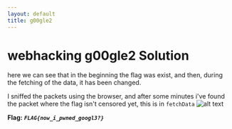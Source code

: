```yaml
---
layout: default
title: g00gle2
---
```


# webhacking g00gle2 Solution

here we can see that in the beginning the flag was exist, and then, during the fetching of the data, it has been changed.

I sniffed the packets using the browser, and after some minutes i've found the packet where the flag isn't censored yet, this is in `fetchData`
![alt text](./images/g00gle2.png)


**Flag:** ***`FLAG{now_i_pwned_googl3?}`*** 
